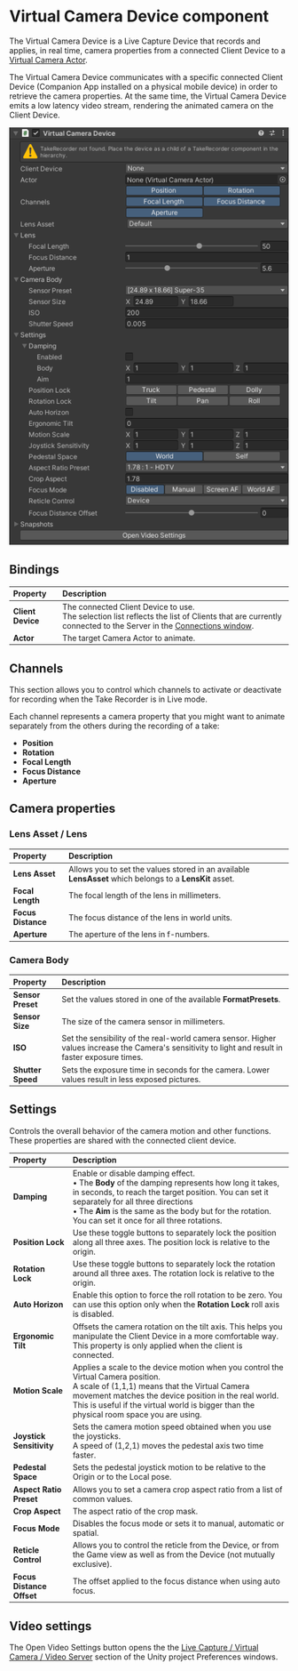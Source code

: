 # Virtual Camera Device component

The Virtual Camera Device is a Live Capture Device that records and applies, in real time, camera properties from a connected Client Device to a [Virtual Camera Actor](ref-component-virtual-camera-actor.md).

The Virtual Camera Device communicates with a specific connected Client Device (Companion App installed on a physical mobile device) in order to retrieve the camera properties. At the same time, the Virtual Camera Device emits a low latency video stream, rendering the animated camera on the Client Device.

![](images/ref-component-virtual-camera-device.png)

## Bindings

| **Property** | **Description** |
|:---|:---|
| **Client Device** | The connected Client Device to use.<br />The selection list reflects the list of Clients that are currently connected to the Server in the [Connections window](ref-window-connections.md). |
| **Actor** | The target Camera Actor to animate. |

## Channels

This section allows you to control which channels to activate or deactivate for recording when the Take Recorder is in Live mode.

Each channel represents a camera property that you might want to animate separately from the others during the recording of a take:
* **Position**
* **Rotation**
* **Focal Length**
* **Focus Distance**
* **Aperture**

## Camera properties

### Lens Asset / Lens

| **Property** | **Description** |
|:---|:---|
| **Lens Asset** | Allows you to set the values stored in an available **LensAsset** which belongs to a **LensKit** asset. |
| **Focal Length** | The focal length of the lens in millimeters. |
| **Focus Distance** | The focus distance of the lens in world units. |
| **Aperture** | The aperture of the lens in f-numbers. |

### Camera Body

| **Property** | **Description** |
|:---|:---|
| **Sensor Preset** | Set the values stored in one of the available **FormatPresets**. |
| **Sensor Size** | The size of the camera sensor in millimeters. |
| **ISO** | Set the sensibility of the real-world camera sensor. Higher values increase the Camera's sensitivity to light and result in faster exposure times. |
| **Shutter Speed** | Sets the exposure time in seconds for the camera. Lower values result in less exposed pictures. |

## Settings

Controls the overall behavior of the camera motion and other functions. These properties are shared with the connected client device.

| **Property** | **Description** |
|:---|:---|
| **Damping** | Enable or disable damping effect.<br />• The **Body** of the damping represents how long it takes, in seconds, to reach the target position. You can set it separately for all three directions<br />• The **Aim** is the same as the body but for the rotation. You can set it once for all three rotations.|
| **Position Lock** | Use these toggle buttons to separately lock the position along all three axes. The position lock is relative to the origin. |
| **Rotation Lock** | Use these toggle buttons to separately lock the rotation around all three axes. The rotation lock is relative to the origin. |
| **Auto Horizon** | Enable this option to force the roll rotation to be zero. You can use this option only when the **Rotation Lock** roll axis is disabled. |
| **Ergonomic Tilt** | Offsets the camera rotation on the tilt axis. This helps you manipulate the Client Device in a more comfortable way.<br />This property is only applied when the client is connected. |
| **Motion Scale** | Applies a scale to the device motion when you control the Virtual Camera position.<br />A scale of (1,1,1) means that the Virtual Camera movement matches the device position in the real world. This is useful if the virtual world is bigger than the physical room space you are using. |
| **Joystick Sensitivity** | Sets the camera motion speed obtained when you use the joysticks.<br />A speed of (1,2,1) moves the pedestal axis two time faster. |
| **Pedestal Space** | Sets the pedestal joystick motion to be relative to the Origin or to the Local pose. |
| **Aspect Ratio Preset** | Allows you to set a camera crop aspect ratio from a list of common values. |
| **Crop Aspect** | The aspect ratio of the crop mask. |
| **Focus Mode** | Disables the focus mode or sets it to manual, automatic or spatial. |
| **Reticle Control** | Allows you to control the reticle from the Device, or from the Game view as well as from the Device (not mutually exclusive). |
| **Focus Distance Offset**   | The offset applied to the focus distance when using auto focus. |

## Video settings

The Open Video Settings button opens the the [Live Capture / Virtual Camera / Video Server](ref-window-preferences.md) section of the Unity project Preferences windows.
